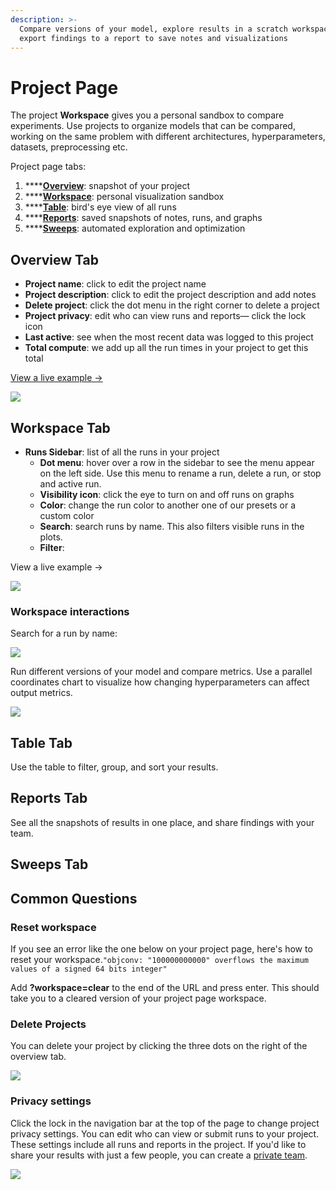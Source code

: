 ```yaml
---
description: >-
  Compare versions of your model, explore results in a scratch workspace, and
  export findings to a report to save notes and visualizations
---
```


# Project Page

The project **Workspace** gives you a personal sandbox to compare experiments. Use projects to organize models that can be compared, working on the same problem with different architectures, hyperparameters, datasets, preprocessing etc.

Project page tabs:

1. \*\*\*\*[**Overview**](project-page.md#overview-tab): snapshot of your project
2. \*\*\*\*[**Workspace**](project-page.md#workspace-tab): personal visualization sandbox
3. \*\*\*\*[**Table**](project-page.md#table-tab): bird's eye view of all runs
4. \*\*\*\*[**Reports**](project-page.md#reports-tab): saved snapshots of notes, runs, and graphs
5. \*\*\*\*[**Sweeps**](project-page.md#sweeps-tab): automated exploration and optimization

## Overview Tab

* **Project name**: click to edit the project name
* **Project description**: click to edit the project description and add notes
* **Delete project**: click the dot menu in the right corner to delete a project
* **Project privacy**: edit who can view runs and reports— click the lock icon
* **Last active**: see when the most recent data was logged to this project
* **Total compute**: we add up all the run times in your project to get this total

[View a live example →](https://app.wandb.ai/example-team/sweep-demo/overview)

![](../../.gitbook/assets/image%20%2820%29.png)

## Workspace Tab

* **Runs Sidebar**: list of all the runs in your project
  * **Dot menu**: hover over a row in the sidebar to see the menu appear on the left side. Use this menu to rename a run, delete a run, or stop and active run.
  * **Visibility icon**: click the eye to turn on and off runs on graphs
  * **Color**: change the run color to another one of our presets or a custom color
  * **Search**: search runs by name. This also filters visible runs in the plots.
  * **Filter**: 

View a live example →

![](../../.gitbook/assets/image%20%2823%29.png)

### Workspace interactions

Search for a run by name:

![](../../.gitbook/assets/2020-02-21-13.51.26.gif)





Run different versions of your model and compare metrics. Use a parallel coordinates chart to visualize how changing hyperparameters can affect output metrics.

![](../../.gitbook/assets/image%20%2856%29.png)



## Table Tab

Use the table to filter, group, and sort your results.

## Reports Tab

See all the snapshots of results in one place, and share findings with your team.

## Sweeps Tab



## Common Questions

### Reset workspace

If you see an error like the one below on your project page, here's how to reset your workspace.`"objconv: "100000000000" overflows the maximum values of a signed 64 bits integer"` 

Add **?workspace=clear** to the end of the URL and press enter. This should take you to a cleared version of your project page workspace.

### Delete Projects

You can delete your project by clicking the three dots on the right of the overview tab.

![](../../.gitbook/assets/howto-delete-project.gif)

### Privacy settings

Click the lock in the navigation bar at the top of the page to change project privacy settings. You can edit who can view or submit runs to your project. These settings include all runs and reports in the project. If you'd like to share your results with just a few people, you can create a [private team](../features/teams.md).

![](../../.gitbook/assets/image%20%2854%29.png)

